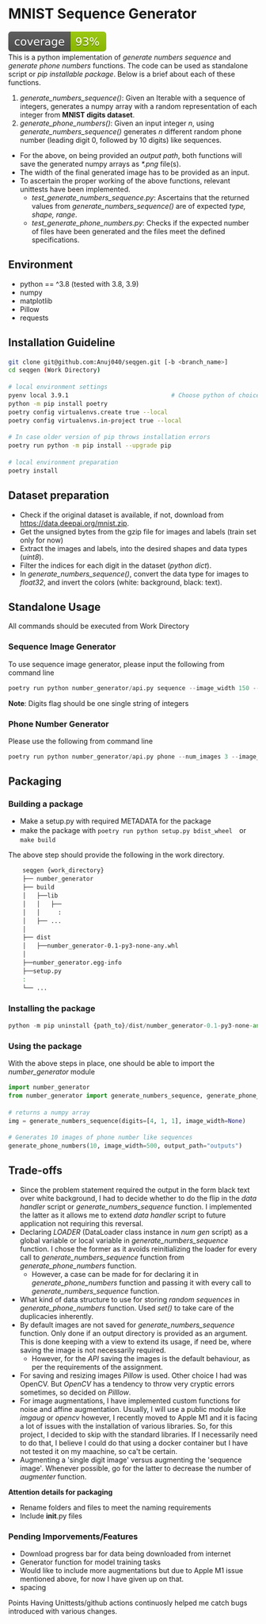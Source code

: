 # MNIST Sequence Generator
![coverage](figs/coverage.svg)\
This is a python implementation of _generate numbers sequence_ and _generate phone numbers_ functions. The code can be used as standalone script or _pip installable package_. Below is a brief about each of these functions.
1. *generate_numbers_sequence()*: Given an Iterable with a sequence of integers, generates a numpy array with a random representation of each integer from **MNIST digits dataset**.
2. *generate_phone_numbers()*: Given an input integer _n_, using *generate_numbers_sequence()* generates _n_ different random phone number (leading digit 0, followed by 10 digits) like sequences.
* For the above, on being provided an _output path_, both functions will save the generated numpy arrays as _*.png_ file(s). 
* The width of the final generated image has to be provided as an input.
* To ascertain the proper working of the above functions, relevant unittests have been implemented.
    * *test_generate_numbers_sequence.py*: Ascertains that the returned values from *generate_numbers_sequence()* are of expected _type, shape, range_.
    * *test_generate_phone_numbers.py*: Checks if the expected number of files have been generated and the files meet the defined specifications.

## Environment
* python == ^3.8 (tested with 3.8, 3.9)
* numpy
* matplotlib
* Pillow
* requests

## Installation Guideline

```sh
git clone git@github.com:Anuj040/seqgen.git [-b <branch_name>]
cd seqgen (Work Directory)

# local environment settings
pyenv local 3.9.1                             # Choose python of choice                                  
python -m pip install poetry
poetry config virtualenvs.create true --local
poetry config virtualenvs.in-project true --local

# In case older version of pip throws installation errors
poetry run python -m pip install --upgrade pip 

# local environment preparation
poetry install

```
## Dataset preparation
* Check if the original dataset is available, if not, download from https://data.deepai.org/mnist.zip.
* Get the unsigned bytes from the gzip file for images and labels (train set only for now)
* Extract the images and labels, into the desired shapes and data types (_uint8_).
* Filter the indices for each digit in the dataset (_python dict_).
* In *generate_numbers_sequence()*, convert the data type for images to _float32_, and invert the colors (white: background, black: text).

## Standalone Usage
All commands should be executed from Work Directory
### Sequence Image Generator
To use sequence image generator, please input the following from command line
```python
poetry run python number_generator/api.py sequence --image_width 150 --output_dir outputs --digits 78677
```
**Note**: Digits flag should be one single string of integers
### Phone Number Generator
Please use the following from command line
```python
poetry run python number_generator/api.py phone --num_images 3 --image_width 150 --output_dir outputs
```

## Packaging
### Building a package
* Make a setup.py with required METADATA for the package
* make the package with ```poetry run python setup.py bdist_wheel```　or ```make build```

The above step should provide the following in the work directory.
```sh
    seqgen {work_directory}
    ├── number_generator
    ├── build                  
    │   ├──lib                               
    │   │   ├──
    │   │     :
    │   ├── ...
    │
    ├── dist                  
    │   ├──number_generator-0.1-py3-none-any.whl  
    │
    ├──number_generator.egg-info
    ├──setup.py
    :
    └── ...
```
### Installing the package
```python
python -m pip uninstall {path_to}/dist/number_generator-0.1-py3-none-any.whl
```
### Using the package
With the above steps in place, one should be able to import the _number_generator_ module
```python
import number_generator
from number_generator import generate_numbers_sequence, generate_phone_numbers

# returns a numpy array
img = generate_numbers_sequence(digits=[4, 1, 1], image_width=None)

# Generates 10 images of phone number like sequences
generate_phone_numbers(10, image_width=500, output_path="outputs")
```

## Trade-offs
* Since the problem statement required the output in the form black text over white background, I had to decide whether to do the flip in the _data handler_ script or *generate_numbers_sequence* function. I implemented the latter as it allows me to extend _data handler_ script to future application not requiring this reversal.
* Declaring _LOADER_ (DataLoader class instance in _num gen_ script) as a global variable or local variable in *generate_numbers_sequence* function. I chose the former as it avoids reinitializing the loader for every call to *generate_numbers_sequence* function from *generate_phone_numbers* function.
    * However, a case can be made for for declaring it in *generate_phone_numbers* function and passing it with every call to *generate_numbers_sequence* function.
* What kind of data structure to use for storing *random sequences* in *generate_phone_numbers* function. Used *set()* to take care of the duplicacies inherently.
* By default images are not saved for *generate_numbers_sequence* function. Only done if an output directory is provided as an argument. This is done keeping with a view to extend its usage, if need be, where saving the image is not necessarily required. 
    * However, for the _API_ saving the images is the default behaviour, as per the requirements of the assignment.
* For saving and resizing images *Pillow* is used. Other choice I had was OpenCV. But *OpenCV* has a tendency to throw very cryptic errors sometimes, so decided on *Pilllow*.
* For image augmentations, I have implemented custom functions for noise and affine augmentation. Usually, I will use a public module like *imgaug* or *opencv* however, I recently moved to Apple M1 and it is facing a lot of issues with the installation of various libraries. So, for this project, I decided to skip with the standard libraries. If I necessarily need to do that, I believe I could do that using a docker container but I have not tested it on my maachine, so ca't be certain.
* Augmenting a 'single digit image' versus augmenting the 'sequence image'. Whenever possible, go for the latter to decrease the number of *augmenter* function.



**Attention details for packaging**
* Rename folders and files to meet the naming requirements
* Include __init__.py files

### Pending Imporvements/Features
* Download progress bar for data being downloaded from internet
* Generator function for model training tasks
* Would like to include more augmentations but due to Apple M1 issue mentioned above, for now I have given up on that. 
* spacing

Points
Having Unittests/github actions continuosly helped me catch bugs introduced with various changes.
